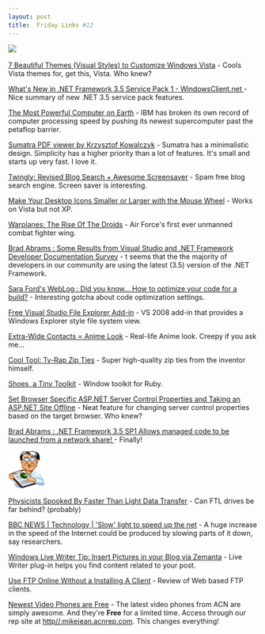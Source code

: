 ```yaml
---
layout: post
title:  Friday Links #12
---
```

![](/cdn/images/links.gif)

[7 Beautiful Themes (Visual Styles) to Customize Windows Vista](http://www.nirmaltv.com/2008/08/07/download-windows-vista-themes/) - Cools Vista themes for, get this, Vista. Who knew?

[What's New in .NET Framework 3.5 Service Pack 1 - WindowsClient.net ](http://windowsclient.net/wpf/wpf35/wpf-whats-new-35sp1.aspx)- Nice summary of new .NET 3.5 service pack features. 

[The Most Powerful Computer on Earth](http://www.popsci.com/scitech/article/2008-06/most-powerful-computer-earth) - IBM has broken its own record of computer processing speed by pushing its newest supercomputer past the petaflop barrier.

[Sumatra PDF viewer by Krzysztof Kowalczyk](http://blog.kowalczyk.info/software/sumatrapdf/index.html) - Sumatra has a minimalistic design. Simplicity has a higher priority than a lot of features. It's small and starts up very fast. I love it.

[Twingly: Revised Blog Search + Awesome Screensaver](http://www.makeuseof.com/tag/twingly-search-and-awesome-screensaver/) - Spam free blog search engine. Screen saver is interesting.

[Make Your Desktop Icons Smaller or Larger with the Mouse Wheel](http://www.labnol.org/software/tutorials/make-desktop-icons-smaller-larger-with-mouse/4209/) - Works on Vista but not XP.

[Warplanes: The Rise Of The Droids](http://www.strategypage.com/htmw/htairfo/articles/20080811.aspx) - Air Force's first ever unmanned combat fighter wing.

[Brad Abrams : Some Results from Visual Studio and .NET Framework Developer Documentation Survey](http://blogs.msdn.com/brada/archive/2008/08/11/some-results-from-visual-studio-and-net-framework-developer-documentation-survey.aspx) - t seems that the the majority of developers in our community are using the latest (3.5) version of the .NET Framework.

[Sara Ford's WebLog : Did you know… How to optimize your code for a build?](http://blogs.msdn.com/saraford/archive/2008/08/13/did-you-know-how-to-optimize-your-code-for-a-build-290.aspx) - Interesting gotcha about code optimization settings.

[Free Visual Studio File Explorer Add-in](http://www.mindscape.co.nz/blog/index.php/2008/08/13/free-visual-studio-file-explorer-add-in/) - VS 2008 add-in that provides a Windows Explorer style file system view.

[Extra-Wide Contacts = Anime Look](http://www.geeknews.net/2008/08/13/extra-wide-contacts-anime-look) - Real-life Anime look. Creepy if you ask me...

[Cool Tool: Ty-Rap Zip Ties](http://www.kk.org/cooltools/archives/002980.php) - Super high-quality zip ties from the inventor himself.

[Shoes, a Tiny Toolkit](http://code.whytheluckystiff.net/shoes/) - Window toolkit for Ruby.

[Set Browser Specific ASP.NET Server Control Properties and Taking an ASP.NET Site Offline](http://ryanfarley.com/blog/archive/2008/08/14/set-browser-specific-asp.net-server-control-properties-and-taking-an.aspx) - Neat feature for changing server control properties based on the target browser. Who knew?

[Brad Abrams : .NET Framework 3.5 SP1 Allows managed code to be launched from a network share! ](http://blogs.msdn.com/brada/archive/2008/08/13/net-framework-3-5-sp1-allows-managed-code-to-be-launched-from-a-network-share.aspx)- Finally!

![the-statistician](/cdn/images/blog/FridayLinks11_C5B5/thestatistician.png)

[Physicists Spooked By Faster Than Light Data Transfer](http://www.geeknews.net/2008/08/14/physicists-spooked-by-faster-than-light-data-transfer) - Can FTL drives be far behind? (probably) 

[BBC NEWS | Technology | 'Slow' light to speed up the net](http://news.bbc.co.uk/2/hi/technology/7557280.stm) - A huge increase in the speed of the Internet could be produced by slowing parts of it down, say researchers.

[Windows Live Writer Tip: Insert Pictures in your Blog via Zemanta](http://www.labnol.org/internet/blogging/insert-pictures-windows-live-writer-via-zemanta/4238/) - Live Writer plug-in helps you find content related to your post.

[Use FTP Online Without a Installing A Client](http://www.makeuseof.com/tag/use-ftp-online-without-installin-a-client/) - Review of Web based FTP clients.

[Newest Video Phones are Free](http://myacn.com) - The latest video phones from ACN are simply awesome. And they're **Free** for a limited time. Access through our rep site at [http//:mikejean.acnrep.com](http://mikejean.acnrep.com). This changes everything!
